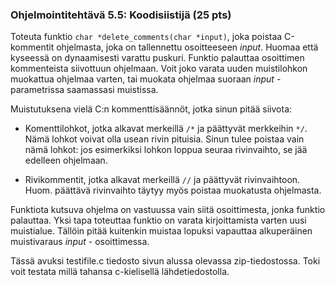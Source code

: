 ### Ohjelmointitehtävä 5.5: Koodisiistijä (25 pts)

Toteuta funktio `char *delete_comments(char *input)`, joka poistaa
C-kommentit ohjelmasta, joka on tallennettu osoitteeseen
*input*. Huomaa että kyseessä on dynaamisesti varattu puskuri. 
Funktio palauttaa osoittimen kommenteista
siivottuun ohjelmaan. Voit joko varata uuden muistilohkon muokattua
ohjelmaa varten, tai muokata ohjelmaa suoraan *input* - parametrissa
saamassasi muistissa.

Muistutuksena vielä C:n kommenttisäännöt, jotka sinun pitää siivota:

  * Komenttilohkot, jotka alkavat merkeillä `/*` ja päättyvät
    merkkeihin `*/`. Nämä lohkot voivat olla usean rivin
    pituisia. Sinun tulee poistaa vain nämä lohkot: jos esimerkiksi
    lohkon loppua seuraa rivinvaihto, se jää edelleen ohjelmaan.

  * Rivikommentit, jotka alkavat merkeillä `//` ja päättyvät
    rivinvaihtoon. Huom. päättävä rivinvaihto täytyy myös poistaa muokatusta ohjelmasta.

Funktiota kutsuva ohjelma on vastuussa vain siitä osoittimesta, jonka
funktio palauttaa. Yksi tapa toteuttaa funktio on varata kirjoittamista
varten uusi muistialue. Tällöin pitää kuitenkin muistaa lopuksi vapauttaa
alkuperäinen muistivaraus *input* - osoittimessa.

Tässä avuksi testifile.c tiedosto sivun alussa olevassa  zip-tiedostossa. Toki 
voit testata millä tahansa c-kielisellä lähdetiedostolla.
